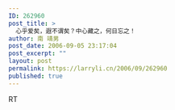 ```yaml
---
ID: 262960
post_title: >
  心乎爱矣，遐不谓矣？中心藏之，何日忘之！
author: 南 靖男
post_date: 2006-09-05 23:17:04
post_excerpt: ""
layout: post
permalink: https://larryli.cn/2006/09/262960
published: true
---
```

RT